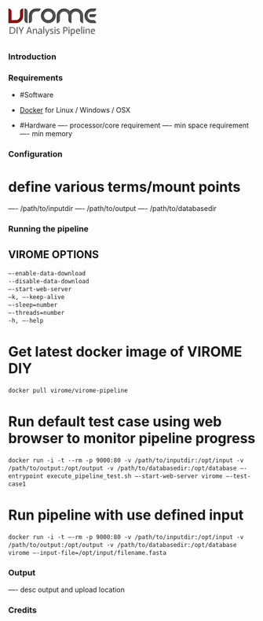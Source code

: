 # ![VIROME DIY Analysis Pipeline](https://github.com/Virome-Collaboration-Group/Virome-Pipeline-Docker/blob/master/assets/img/virome-diy.png)

### Introduction


### Requirements

- #Software
- [Docker](https://docs.docker.com/installation/) for Linux / Windows / OSX

- #Hardware
—- processor/core requirement
—- min space requirement
—- min memory

### Configuration
# define various terms/mount points
—- /path/to/inputdir
—- /path/to/output
—- /path/to/databasedir


### Running the pipeline
## VIROME OPTIONS
```
—-enable-data-download
--disable-data-download
—-start-web-server
—k, —-keep-alive 
—-sleep=number
—-threads=number
-h, —-help
```

# Get latest docker image of VIROME DIY
```
docker pull virome/virome-pipeline
```

# Run default test case using web browser to monitor pipeline progress
```
docker run -i -t --rm -p 9000:80 -v /path/to/inputdir:/opt/input -v /path/to/output:/opt/output -v /path/to/databasedir:/opt/database —-entrypoint execute_pipeline_test.sh —-start-web-server virome —-test-case1
```

# Run pipeline with use defined input
```
docker run -i -t —-rm -p 9000:80 -v /path/to/inputdir:/opt/input -v /path/to/output:/opt/output -v /path/to/databasedir:/opt/database virome —-input-file=/opt/input/filename.fasta
```

### Output
—- desc output and upload location


### Credits
